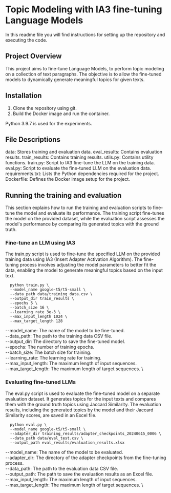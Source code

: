 # Topic Modeling with IA3 fine-tuning Language Models 

In this readme file you will find instructions for setting up the repository and executing the code.

## Project Overview
This project aims to fine-tune Language Models, to perform topic modeling on a collection of text paragraphs. The objective is to allow the fine-tuned models to dynamically generate meaningful topics for given texts.

## Installation
1. Clone the repository using git.
2. Build the Docker image and run the container.

Python 3.9.7 is used for the experiments.

## File Descriptions

data: Stores training and evaluation data.
eval_results: Contains evaluation results.
train_results: Contains training results.
utils.py: Contains utility functions.
train.py: Script to IA3 fine-tune the LLM on the training data.
eval.py: Script to evaluate the fine-tuned LLM on the evaluation data.
requirements.txt: Lists the Python dependencies required for the project.
Dockerfile: Defines the Docker image setup for the project.


## Running the training and evaluation

This section explains how to run the training and evaluation scripts to fine-tune the model and evaluate its performance. The training script fine-tunes the model on the provided dataset, while the evaluation script assesses the model's performance by comparing its generated topics with the ground truth.

### Fine-tune an LLM using IA3

The train.py script is used to fine-tune the specified LLM on the provided training data using IA3 (Insert Adapter Activation Algorithm). The fine-tuning process involves adjusting the model parameters to better fit the data, enabling the model to generate meaningful topics based on the input text.

```shell
  python train.py \
  --model_name google-t5/t5-small \
  --data_path data/training_data.csv \
  --output_dir train_results \
  --epochs 5 \
  --batch_size 16 \
  --learning_rate 3e-3 \ 
  --max_input_length 1024 \
  --max_target_length 128
```
--model_name: The name of the model to be fine-tuned. \
--data_path: The path to the training data CSV file. \
--output_dir: The directory to save the fine-tuned model. \
--epochs: The number of training epochs. \
--batch_size: The batch size for training. \
--learning_rate: The learning rate for training. \
--max_input_length: The maximum length of input sequences. \
--max_target_length: The maximum length of target sequences. \


### Evaluating fine-tuned LLMs

The eval.py script is used to evaluate the fine-tuned model on a separate evaluation dataset. It generates topics for the input texts and compares them with the ground truth topics using Jaccard Similarity. The evaluation results, including the generated topics by the model and their Jaccard Similarity scores, are saved in an Excel file.

```shell
  python eval.py \
  --model_name google-t5/t5-small \
  --adapter_dir training_results/adapter_checkpoints_20240615_0006 \
  --data_path data/eval_test.csv \
  --output_path eval_results/evaluation_results.xlsx
```

--model_name: The name of the model to be evaluated. \
--adapter_dir: The directory of the adapter checkpoints from the fine-tuning process. \
--data_path: The path to the evaluation data CSV file. \
--output_path: The path to save the evaluation results as an Excel file. \
--max_input_length: The maximum length of input sequences. \
--max_target_length: The maximum length of target sequences. \

